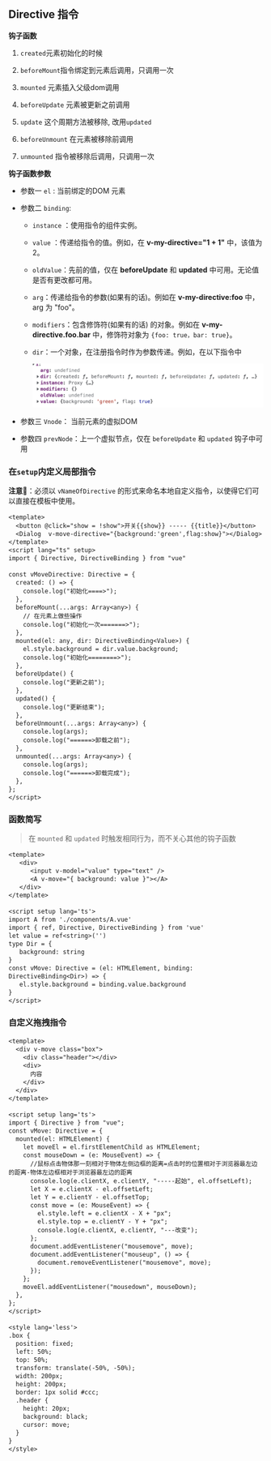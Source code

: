 ## Directive 指令

**钩子函数**

1. `created`元素初始化的时候

2. `beforeMount`指令绑定到元素后调用，只调用一次

3. `mounted` 元素插入父级dom调用

4. `beforeUpdate` 元素被更新之前调用

5. `update` 这个周期方法被移除, 改用`updated`

6. `beforeUnmount` 在元素被移除前调用

7. `unmounted` 指令被移除后调用，只调用一次

   

**钩子函数参数**

* 参数一 `el` : 当前绑定的DOM 元素

* 参数二 `binding`:

  - `instance` ：使用指令的组件实例。

  - `value` ：传递给指令的值。例如，在 **v-my-directive="1 + 1"** 中，该值为 2。

  - `oldValue`：先前的值，仅在 **beforeUpdate** 和 **updated** 中可用。无论值是否有更改都可用。

  - `arg`：传递给指令的参数(如果有的话)。例如在 **v-my-directive:foo** 中，arg 为 "foo"。

  - `modifiers`：包含修饰符(如果有的话) 的对象。例如在 **v-my-directive.foo.bar** 中，修饰符对象为 `{foo: true，bar: true}`。

  - `dir`：一个对象，在注册指令时作为参数传递。例如，在以下指令中

    ![image-20220607175518923](../../../../assets/vue3/image-20220607175518923.png)

* 参数三 `Vnode`： 当前元素的虚拟DOM
* 参数四 `prevNode`：上一个虚拟节点，仅在 `beforeUpdate` 和 `updated` 钩子中可用 



### 在`setup`内定义局部指令

**注意📢**：必须以 `vNameOfDirective` 的形式来命名本地自定义指令，以使得它们可以直接在模板中使用。

```vue
<template>
  <button @click="show = !show">开关{{show}} ----- {{title}}</button>
  <Dialog  v-move-directive="{background:'green',flag:show}"></Dialog>
</template>
<script lang="ts" setup>
import { Directive, DirectiveBinding } from "vue"
  
const vMoveDirective: Directive = {
  created: () => {
    console.log("初始化====>");
  },
  beforeMount(...args: Array<any>) {
    // 在元素上做些操作
    console.log("初始化一次=======>");
  },
  mounted(el: any, dir: DirectiveBinding<Value>) {
    el.style.background = dir.value.background;
    console.log("初始化========>");
  },
  beforeUpdate() {
    console.log("更新之前");
  },
  updated() {
    console.log("更新结束");
  },
  beforeUnmount(...args: Array<any>) {
    console.log(args);
    console.log("======>卸载之前");
  },
  unmounted(...args: Array<any>) {
    console.log(args);
    console.log("======>卸载完成");
  },
};
</script>
```

### 函数简写

> 在 `mounted` 和 `updated` 时触发相同行为，而不关心其他的钩子函数

```vue
<template>
   <div>
      <input v-model="value" type="text" />
      <A v-move="{ background: value }"></A>
   </div>
</template>
   
<script setup lang='ts'>
import A from './components/A.vue'
import { ref, Directive, DirectiveBinding } from 'vue'
let value = ref<string>('')
type Dir = {
   background: string
}
const vMove: Directive = (el: HTMLElement, binding: DirectiveBinding<Dir>) => {
   el.style.background = binding.value.background
}
</script>
```

### 自定义拖拽指令 

```vue
<template>
  <div v-move class="box">
    <div class="header"></div>
    <div>
      内容
    </div>
  </div>
</template>
 
<script setup lang='ts'>
import { Directive } from "vue";
const vMove: Directive = {
  mounted(el: HTMLElement) {
    let moveEl = el.firstElementChild as HTMLElement;
    const mouseDown = (e: MouseEvent) => {
      //鼠标点击物体那一刻相对于物体左侧边框的距离=点击时的位置相对于浏览器最左边的距离-物体左边框相对于浏览器最左边的距离
      console.log(e.clientX, e.clientY, "-----起始", el.offsetLeft);
      let X = e.clientX - el.offsetLeft;
      let Y = e.clientY - el.offsetTop;
      const move = (e: MouseEvent) => {
        el.style.left = e.clientX - X + "px";
        el.style.top = e.clientY - Y + "px";
        console.log(e.clientX, e.clientY, "---改变");
      };
      document.addEventListener("mousemove", move);
      document.addEventListener("mouseup", () => {
        document.removeEventListener("mousemove", move);
      });
    };
    moveEl.addEventListener("mousedown", mouseDown);
  },
};
</script>
 
<style lang='less'>
.box {
  position: fixed;
  left: 50%;
  top: 50%;
  transform: translate(-50%, -50%);
  width: 200px;
  height: 200px;
  border: 1px solid #ccc;
  .header {
    height: 20px;
    background: black;
    cursor: move;
  }
}
</style>
```

